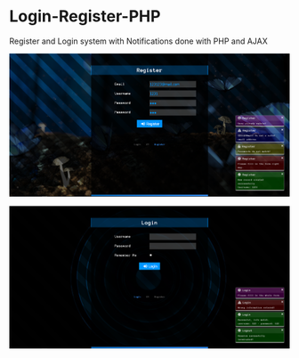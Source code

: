 # Login-Register-PHP
Register and Login system with Notifications done with PHP and AJAX

![alt text](https://raw.githubusercontent.com/MyUserNameIsMyUserName/Login-Register-PHP/master/assets/images/Screenshot_5.png)

![alt text](https://raw.githubusercontent.com/MyUserNameIsMyUserName/Login-Register-PHP/master/assets/images/screenshot_6.png)
